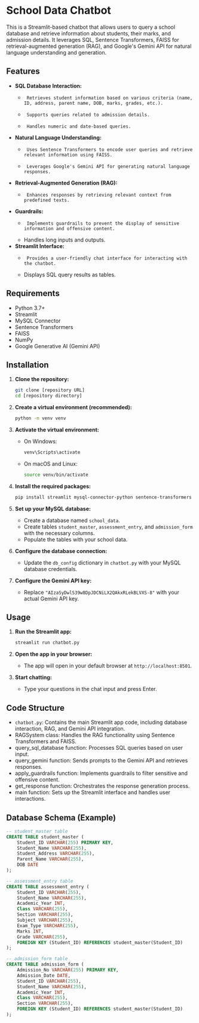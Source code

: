 # School Data Chatbot

This is a Streamlit-based chatbot that allows users to query a school database and retrieve information about students, their marks, and admission details. It leverages SQL, Sentence Transformers, FAISS for retrieval-augmented generation (RAG), and Google's Gemini API for natural language understanding and generation.

## Features

-   **SQL Database Interaction:**
    -      Retrieves student information based on various criteria (name, ID, address, parent name, DOB, marks, grades, etc.).
    -      Supports queries related to admission details.
    -      Handles numeric and date-based queries.
-   **Natural Language Understanding:**
    -      Uses Sentence Transformers to encode user queries and retrieve relevant information using FAISS.
    -      Leverages Google's Gemini API for generating natural language responses.
-   **Retrieval-Augmented Generation (RAG):**
    -      Enhances responses by retrieving relevant context from predefined texts.
-   **Guardrails:**
    -      Implements guardrails to prevent the display of sensitive information and offensive content.
    -   Handles long inputs and outputs.
-   **Streamlit Interface:**
    -      Provides a user-friendly chat interface for interacting with the chatbot.
    -   Displays SQL query results as tables.

## Requirements

-   Python 3.7+
-   Streamlit
-   MySQL Connector
-   Sentence Transformers
-   FAISS
-   NumPy
-   Google Generative AI (Gemini API)

## Installation

1.  **Clone the repository:**

    ```bash
    git clone [repository URL]
    cd [repository directory]
    ```

2.  **Create a virtual environment (recommended):**

    ```bash
    python -m venv venv
    ```

3.  **Activate the virtual environment:**

    -   On Windows:

        ```bash
        venv\Scripts\activate
        ```

    -   On macOS and Linux:

        ```bash
        source venv/bin/activate
        ```

4.  **Install the required packages:**

    ```bash
    pip install streamlit mysql-connector-python sentence-transformers faiss-cpu numpy google-generativeai
    ```

5.  **Set up your MySQL database:**
    -   Create a database named `school_data`.
    -   Create tables `student_master`, `assessment_entry`, and `admission_form` with the necessary columns.
    -   Populate the tables with your school data.
6.  **Configure the database connection:**
    -   Update the `db_config` dictionary in `chatbot.py` with your MySQL database credentials.
7.  **Configure the Gemini API key:**
    -   Replace `"AIzaSyDwlS39w8DpJDCNiLX2QAkxRLekBLVXS-8"` with your actual Gemini API key.

## Usage

1.  **Run the Streamlit app:**

    ```bash
    streamlit run chatbot.py
    ```

2.  **Open the app in your browser:**
    -   The app will open in your default browser at `http://localhost:8501`.

3.  **Start chatting:**
    -   Type your questions in the chat input and press Enter.

## Code Structure

-   `chatbot.py`: Contains the main Streamlit app code, including database interaction, RAG, and Gemini API integration.
-   RAGSystem class: Handles the RAG functionality using Sentence Transformers and FAISS.
-   query\_sql\_database function: Processes SQL queries based on user input.
-   query\_gemini function: Sends prompts to the Gemini API and retrieves responses.
-   apply\_guardrails function: Implements guardrails to filter sensitive and offensive content.
-   get\_response function: Orchestrates the response generation process.
-   main function: Sets up the Streamlit interface and handles user interactions.

## Database Schema (Example)

```sql
-- student_master table
CREATE TABLE student_master (
    Student_ID VARCHAR(255) PRIMARY KEY,
    Student_Name VARCHAR(255),
    Student_Address VARCHAR(255),
    Parent_Name VARCHAR(255),
    DOB DATE
);

-- assessment_entry table
CREATE TABLE assessment_entry (
    Student_ID VARCHAR(255),
    Student_Name VARCHAR(255),
    Academic_Year INT,
    Class VARCHAR(255),
    Section VARCHAR(255),
    Subject VARCHAR(255),
    Exam_Type VARCHAR(255),
    Marks INT,
    Grade VARCHAR(255),
    FOREIGN KEY (Student_ID) REFERENCES student_master(Student_ID)
);

-- admission_form table
CREATE TABLE admission_form (
    Admission_No VARCHAR(255) PRIMARY KEY,
    Admission_Date DATE,
    Student_ID VARCHAR(255),
    Student_Name VARCHAR(255),
    Academic_Year INT,
    Class VARCHAR(255),
    Section VARCHAR(255),
    FOREIGN KEY (Student_ID) REFERENCES student_master(Student_ID)
);
